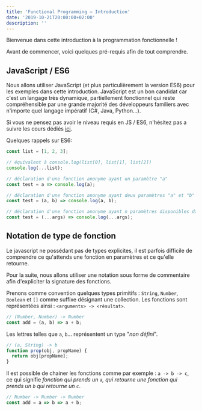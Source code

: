 ```yaml
---
title: 'Functional Programming — Introduction'
date: '2019-10-21T20:00:00+02:00'
description: ''
---
```


Bienvenue dans cette introduction à la programmation fonctionnelle !

Avant de commencer, voici quelques pré-requis afin de tout comprendre.

## JavaScript / ES6

Nous allons utiliser JavaScript (et plus particulièrement la version ES6) pour les exemples dans cette introduction. JavaScript est un bon candidat car c'est un langage très dynamique, partiellement fonctionnel qui reste compréhensible par une grande majorité des développeurs familiers avec n'importe quel langage impératif (C#, Java, Python...).

Si vous ne pensez pas avoir le niveau requis en JS / ES6, n'hésitez pas a suivre les cours dédiés [ici]().

Quelques rappels sur ES6:

```js
const list = [1, 2, 3];

// équivalent à console.log(list[0], list[1], list[2])
console.log(...list);

// déclaration d'une fonction anonyme ayant un paramètre "a"
const test = a => console.log(a);

// déclaration d'une fonction anonyme ayant deux paramètres "a" et "b"
const test = (a, b) => console.log(a, b);

// déclaration d'une fonction anonyme ayant n paramètres disponibles dans la collection "args"
const test = (...args) => console.log(...args);
```

## Notation de type de fonction

Le javascript ne possédant pas de types explicites, il est parfois difficile de comprendre ce qu'attends une fonction en paramètres et ce qu'elle retourne.

Pour la suite, nous allons utiliser une notation sous forme de commentaire afin d'expliciter la signature des fonctions.

Prenons comme convention quelques types primitifs : `String`, `Number`, `Boolean` et `[]` comme suffixe désignant une collection. Les fonctions sont représentées ainsi : `<arguments> -> <résultat>`.

```js
// (Number, Number) -> Number
const add = (a, b) => a + b;
```

Les lettres telles que `a`, `b`... représentent un type "_non défini_".

```js
// (a, String) -> b
function prop(obj, propName) {
  return obj[propName];
}
```

Il est possible de chainer les fonctions comme par exemple : `a -> b -> c`, ce qui signifie _fonction qui prends un `a`, qui retourne une fonction qui prends un `b` qui retourne un `c`_.

```js
// Number -> Number -> Number
const add = a => b => a + b;
```
